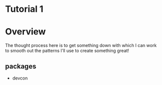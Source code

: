 # Tutorial 1
# Overview
The thought process here is to get something down with which I can work to smooth out the patterns I'll use to create something great!

## packages
* devcon